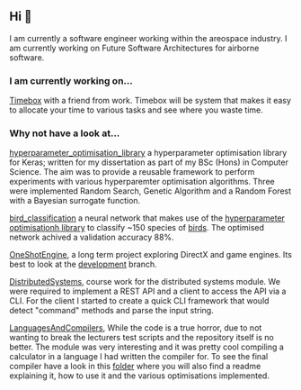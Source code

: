 ## Hi 👋

I am currently a software engineer working within the areospace industry. I am currently working on Future Software Architectures for airborne software.

### I am currently working on...
[Timebox](https://github.com/mumby0168/timebox) with a friend from work. Timebox will be system that makes it easy to allocate your time to various tasks and see where you waste time.

### Why not have a look at...
[hyperparameter_optimisation_library](https://github.com/robertbennett1998/hyperparameter_optimisation_library) a hyperparameter optimisation library for Keras; written for my dissertation as part of my BSc (Hons) in Computer Science. The aim was to provide a reusable framework to perform experiments with various hyperparemter optimisation algorithms. Three were implemented Random Search, Genetic Algorithm and a Random Forest with a Bayesian surrogate function.

[bird_classification](https://github.com/robertbennett1998/bird_classification) a neural network that makes use of the [hyperparameter optimisationh library](https://github.com/robertbennett1998/hyperparameter_optimisation_library) to classify ~150 species of [birds](https://www.kaggle.com/gpiosenka/100-bird-species/version/14). The optimised network achived a validation accuracy 88%. 

[OneShotEngine](https://github.com/robertbennett1998/OneShotEngine), a long term project exploring DirectX and game engines. Its best to look at the [development](https://github.com/robertbennett1998/OneShotEngine/tree/development) branch.

[DistributedSystems](https://github.com/robertbennett1998/DistributedSystems), course work for the distributed systems module. We were required to implement a REST API and a client to access the API via a CLI. For the client I started to create a quick CLI framework that would detect "command" methods and parse the input string.

[LanguagesAndCompilers](https://github.com/robertbennett1998/LanguagesAndCompilers), While the code is a true horror, due to not wanting to break the lecturers test scripts and the repository itself is no better. The module was very interesting and it was pretty cool compiling a calculator in a language I had written the compiler for. To see the final compiler have a look in this [folder](https://github.com/robertbennett1998/LanguagesAndCompilers/tree/master/SplCompiler) where you will also find a readme explaining it, how to use it and the various optimisations implemented.

<!--
**robertbennett1998/robertbennett1998** is a ✨ _special_ ✨ repository because its `README.md` (this file) appears on your GitHub profile.

Here are some ideas to get you started:

- 🔭 I’m currently working on ...
- 🌱 I’m currently learning ...
- 👯 I’m looking to collaborate on ...
- 🤔 I’m looking for help with ...
- 💬 Ask me about ...
- 📫 How to reach me: ...
- 😄 Pronouns: ...
- ⚡ Fun fact: ...
-->
